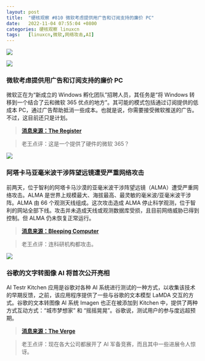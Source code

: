 ```yaml
---
layout: post
title:	"硬核观察 #810 微软考虑提供用广告和订阅支持的廉价 PC"
date:	2022-11-04 07:55:04 +0800 
categories:	硬核观察 linuxcn 
tags:	[linuxcn,微软,网络攻击,AI]
---
```



![](/Asserts/Images//attachment/album/202211/04/075403lb19ngc8cux9xvzo.jpg)


![](/Asserts/Images//attachment/album/202211/04/075415q0saz2n7669psv23.jpg)


### 微软考虑提供用广告和订阅支持的廉价 PC


微软正在为“新成立的 Windows 孵化团队”招聘人员，其任务是“将 Windows 转移到一个结合了云和微软 365 优点的地方”。其可能的模式包括通过订阅提供的低成本 PC，通过广告帮助抵消一些成本。也就是说，你需要接受微软推送的广告。不过，这目前还只是计划。



> 
> **[消息来源：The Register](https://www.theregister.com/2022/11/02/microsoft_windows_pc_ads/)**
> 
> 
> 



> 
> 老王点评：这是一个提供了硬件的微软 365？
> 
> 
> 


![](/Asserts/Images//attachment/album/202211/04/075424mm0ioeaadg9099mo.jpg)


### 阿塔卡马亚毫米波干涉阵望远镜遭受严重网络攻击


前两天，位于智利的阿塔卡马沙漠的亚毫米波干涉阵望远镜（ALMA）遭受严重网络攻击。ALMA 是世界上规模最大、海拔最高、最灵敏的毫米波/亚毫米波干涉阵。ALMA 由 66 个观测天线组成。这次攻击造成 ALMA 停止科学观测，位于智利的网站全部下线。攻击并未造成天线或观测数据库受损，且目前网络威胁已得到控制。但 ALMA 仍未恢复正常运行。



> 
> **[消息来源：Bleeping Computer](https://www.bleepingcomputer.com/news/security/alma-observatory-shuts-down-operations-due-to-a-cyberattack/)**
> 
> 
> 



> 
> 老王点评：连科研机构都攻击。
> 
> 
> 


![](/Asserts/Images//attachment/album/202211/04/075443agfnbbxn14bb4fkz.jpg)


### 谷歌的文字转图像 AI 将首次公开亮相


AI Testr Kitchen 应用是谷歌对各种 AI 系统进行测试的一种方式，以收集该技术的早期反馈，之前，该应用程序提供了一些与谷歌的文本模型 LaMDA 交互的方式。谷歌的文本转图像 AI 系统 Imagen 也正在被添加到 Kitchen 中，提供了两种方式互动方式：“城市梦想家” 和 “摇摇晃晃”。谷歌说，测试用户的参与度远超预期。



> 
> **[消息来源：The Verge](https://www.theverge.com/2022/11/2/23434361/google-text-to-image-ai-model-imagen-test-kitchen-app)**
> 
> 
> 



> 
> 老王点评：现在各大公司都展开了 AI 军备竞赛，而且其中一些进展令人惊讶。
> 
> 
>
